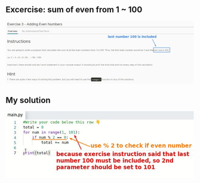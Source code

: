## **Excercise: sum of even from 1 ~ 100**

![alt](pic/01.jpg)

## **My solution**

![alt](pic/02.jpg)
